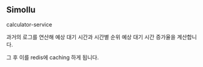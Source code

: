 ## Simollu



calculator-service

과거의 로그를 연산해 예상 대기 시간과 시간별 순위 예상 대기 시간 증가율을 계산합니다.

그 후 이를 redis에 caching 하게 됩니다.



